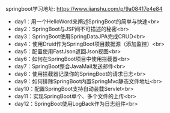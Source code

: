 springboot学习地址: https://www.jianshu.com/p/9a08417e4e84

* day1：用一个HelloWord来阐述SpringBoot的简单与快速\<br>
* day2：SpringBoot与JSP间不可描述的秘密\<br>
* day3：SpringBoot使用SpringDataJPA完成CRUD\<br>
* day4：使用Druid作为SpringBoot项目数据源（添加监控）\<br>
* day5：配置使用FastJson返回Json视图\<br>
* day6：如何在SpringBoot项目中使用拦截器\<br>
* day7：SpringBoot整合JavaMail发送邮件\<br>
* day8：使用拦截器记录你的SpringBoot的请求日志\<br>
* day9：如何排除SpringBoot内置SpringMvc静态文件地址\<br>
* day10：配置SpringBoot支持自动装载Servlet\<br>
* day11：实现SpringBoot单个、多个文件的上传\<br>
* day12：SpringBoot使用LogBack作为日志组件\<br>
